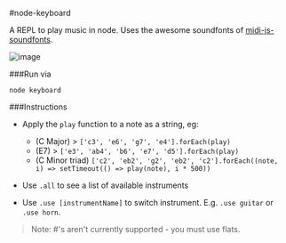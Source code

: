#node-keyboard

A REPL to play music in node. Uses the awesome soundfonts of [midi-js-soundfonts](https://github.com/gleitz/midi-js-soundfonts). 

![image](https://cloud.githubusercontent.com/assets/799038/15271241/2b316c46-1a0d-11e6-8a84-a2eda7ac51b6.png)

###Run via

    node keyboard


###Instructions

* Apply the `play` function to a note as a string, eg:
    * (C Major) > `['c3', 'e6', 'g7', 'e4'].forEach(play)`
    * (E7) > `['e3', 'ab4', 'b6', 'e7', 'd5'].forEach(play)` 
    * (C Minor triad) `['c2', 'eb2', 'g2', 'eb2', 'c2'].forEach((note, i) => setTimeout(() => play(note), i * 500))` 

* Use `.all` to see a list of available instruments

* Use `.use [instrumentName]` to switch instrument. E.g. `.use guitar` or `.use horn`.

> Note: #'s aren't currently supported - you must use flats.
